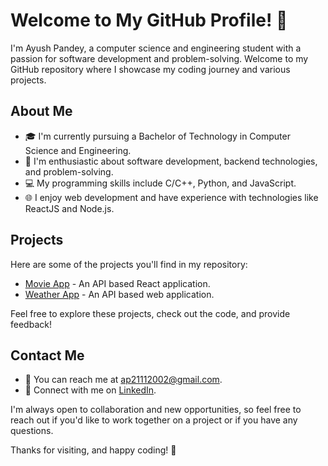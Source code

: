 
# Welcome to My GitHub Profile! 👋

I'm Ayush Pandey, a computer science and engineering student with a passion for software development and problem-solving.
Welcome to my GitHub repository where I showcase my coding journey and various projects.

## About Me

- 🎓 I'm currently pursuing a Bachelor of Technology in Computer Science and Engineering.
- 💼 I'm enthusiastic about software development, backend technologies, and problem-solving.
- 💻 My programming skills include C/C++, Python, and JavaScript.
- 🌐 I enjoy web development and have experience with technologies like ReactJS and Node.js.

## Projects

Here are some of the projects you'll find in my repository:

- [Movie App](#) - An API based React application.
- [Weather App](#) - An API based web application.

Feel free to explore these projects, check out the code, and provide feedback!

## Contact Me

- 📧 You can reach me at [ap21112002@gmail.com](mailto:ap21112002@gmail.com).
- 📝 Connect with me on [LinkedIn](https://www.linkedin.com/in/ayush-pandey-3841651b9/).

I'm always open to collaboration and new opportunities, so feel free to reach out if you'd like to work together on a project or if you have any questions.

Thanks for visiting, and happy coding! 🚀
